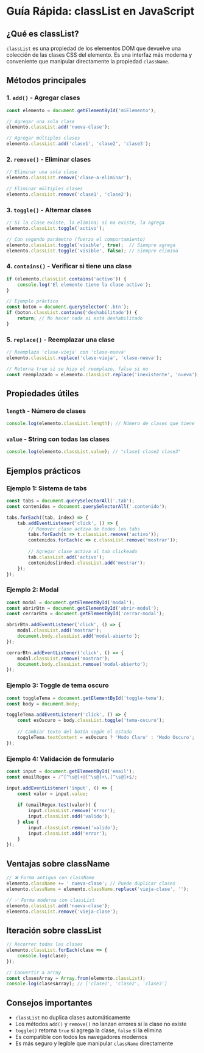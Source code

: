 # Guía Rápida: classList en JavaScript

## ¿Qué es classList?

`classList` es una propiedad de los elementos DOM que devuelve una colección de las clases CSS del elemento. Es una interfaz más moderna y conveniente que manipular directamente la propiedad `className`.

## Métodos principales

### 1. `add()` - Agregar clases

```javascript
const elemento = document.getElementById('miElemento');

// Agregar una sola clase
elemento.classList.add('nueva-clase');

// Agregar múltiples clases
elemento.classList.add('clase1', 'clase2', 'clase3');
```

### 2. `remove()` - Eliminar clases

```javascript
// Eliminar una sola clase
elemento.classList.remove('clase-a-eliminar');

// Eliminar múltiples clases
elemento.classList.remove('clase1', 'clase2');
```

### 3. `toggle()` - Alternar clases

```javascript
// Si la clase existe, la elimina; si no existe, la agrega
elemento.classList.toggle('activo');

// Con segundo parámetro (fuerza el comportamiento)
elemento.classList.toggle('visible', true);  // Siempre agrega
elemento.classList.toggle('visible', false); // Siempre elimina
```

### 4. `contains()` - Verificar si tiene una clase

```javascript
if (elemento.classList.contains('activo')) {
    console.log('El elemento tiene la clase activo');
}

// Ejemplo práctico
const boton = document.querySelector('.btn');
if (boton.classList.contains('deshabilitado')) {
    return; // No hacer nada si está deshabilitado
}
```

### 5. `replace()` - Reemplazar una clase

```javascript
// Reemplaza 'clase-vieja' con 'clase-nueva'
elemento.classList.replace('clase-vieja', 'clase-nueva');

// Retorna true si se hizo el reemplazo, false si no
const reemplazado = elemento.classList.replace('inexistente', 'nueva');
```

## Propiedades útiles

### `length` - Número de clases

```javascript
console.log(elemento.classList.length); // Número de clases que tiene
```

### `value` - String con todas las clases

```javascript
console.log(elemento.classList.value); // "clase1 clase2 clase3"
```

## Ejemplos prácticos

### Ejemplo 1: Sistema de tabs

```javascript
const tabs = document.querySelectorAll('.tab');
const contenidos = document.querySelectorAll('.contenido');

tabs.forEach((tab, index) => {
    tab.addEventListener('click', () => {
        // Remover clase activa de todos los tabs
        tabs.forEach(t => t.classList.remove('activo'));
        contenidos.forEach(c => c.classList.remove('mostrar'));
        
        // Agregar clase activa al tab clickeado
        tab.classList.add('activo');
        contenidos[index].classList.add('mostrar');
    });
});
```

### Ejemplo 2: Modal

```javascript
const modal = document.getElementById('modal');
const abrirBtn = document.getElementById('abrir-modal');
const cerrarBtn = document.getElementById('cerrar-modal');

abrirBtn.addEventListener('click', () => {
    modal.classList.add('mostrar');
    document.body.classList.add('modal-abierto');
});

cerrarBtn.addEventListener('click', () => {
    modal.classList.remove('mostrar');
    document.body.classList.remove('modal-abierto');
});
```

### Ejemplo 3: Toggle de tema oscuro

```javascript
const toggleTema = document.getElementById('toggle-tema');
const body = document.body;

toggleTema.addEventListener('click', () => {
    const esOscuro = body.classList.toggle('tema-oscuro');
    
    // Cambiar texto del botón según el estado
    toggleTema.textContent = esOscuro ? 'Modo Claro' : 'Modo Oscuro';
});
```

### Ejemplo 4: Validación de formulario

```javascript
const input = document.getElementById('email');
const emailRegex = /^[^\s@]+@[^\s@]+\.[^\s@]+$/;

input.addEventListener('input', () => {
    const valor = input.value;
    
    if (emailRegex.test(valor)) {
        input.classList.remove('error');
        input.classList.add('valido');
    } else {
        input.classList.remove('valido');
        input.classList.add('error');
    }
});
```

## Ventajas sobre className

```javascript
// ❌ Forma antigua con className
elemento.className += ' nueva-clase'; // Puede duplicar clases
elemento.className = elemento.className.replace('vieja-clase', '');

// ✅ Forma moderna con classList
elemento.classList.add('nueva-clase');
elemento.classList.remove('vieja-clase');
```

## Iteración sobre classList

```javascript
// Recorrer todas las clases
elemento.classList.forEach(clase => {
    console.log(clase);
});

// Convertir a array
const clasesArray = Array.from(elemento.classList);
console.log(clasesArray); // ['clase1', 'clase2', 'clase3']
```

## Consejos importantes

- `classList` no duplica clases automáticamente
- Los métodos `add()` y `remove()` no lanzan errores si la clase no existe
- `toggle()` retorna `true` si agrega la clase, `false` si la elimina
- Es compatible con todos los navegadores modernos
- Es más seguro y legible que manipular `className` directamente